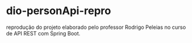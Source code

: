 # dio-personApi-repro
reprodução do projeto elaborado pelo professor Rodrigo Peleias no curso de API REST com Spring Boot. 
